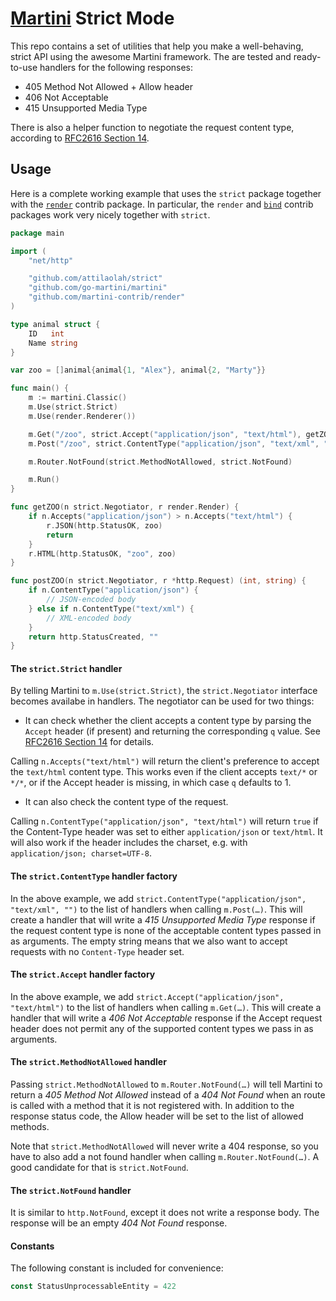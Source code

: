 # [Martini][1] Strict Mode


[1]: //github.com/go-martini/martini

This repo contains a set of utilities that help you make a well-behaving,
strict API using the awesome Martini framework. The are tested and ready-to-use
handlers for the following responses:

* 405 Method Not Allowed + Allow header
* 406 Not Acceptable
* 415 Unsupported Media Type

There is also a helper function to negotiate the request content type,
according to [RFC2616 Section 14][4].


## Usage

Here is a complete working example that uses the `strict` package together with
the [`render`][2] contrib package. In particular, the `render` and [`bind`][3]
contrib packages work very nicely together with `strict`.

[2]: https://github.com/martini-contrib/render
[3]: https://github.com/martini-contrib/bind

```go
package main

import (
	"net/http"

	"github.com/attilaolah/strict"
	"github.com/go-martini/martini"
	"github.com/martini-contrib/render"
)

type animal struct {
	ID   int
	Name string
}

var zoo = []animal{animal{1, "Alex"}, animal{2, "Marty"}}

func main() {
	m := martini.Classic()
	m.Use(strict.Strict)
	m.Use(render.Renderer())

	m.Get("/zoo", strict.Accept("application/json", "text/html"), getZOO)
	m.Post("/zoo", strict.ContentType("application/json", "text/xml", ""), postZOO)

	m.Router.NotFound(strict.MethodNotAllowed, strict.NotFound)

	m.Run()
}

func getZOO(n strict.Negotiator, r render.Render) {
	if n.Accepts("application/json") > n.Accepts("text/html") {
		r.JSON(http.StatusOK, zoo)
		return
	}
	r.HTML(http.StatusOK, "zoo", zoo)
}

func postZOO(n strict.Negotiator, r *http.Request) (int, string) {
	if n.ContentType("application/json") {
		// JSON-encoded body
	} else if n.ContentType("text/xml") {
		// XML-encoded body
	}
	return http.StatusCreated, ""
}
```


#### The `strict.Strict` handler

By telling Martini to `m.Use(strict.Strict)`, the `strict.Negotiator` interface
becomes availabe in handlers. The negotiator can be used for two things:

* It can check whether the client accepts a content type by parsing the
  `Accept` header (if present) and returning the corresponding `q` value. See
  [RFC2616 Section 14][4] for details.

[4]: http://www.w3.org/Protocols/rfc2616/rfc2616-sec14.html

Calling `n.Accepts("text/html")` will return the client's preference to accept
the `text/html` content type. This works even if the client accepts `text/*` or
`*/*`, or if the Accept header is missing, in which case `q` defaults to 1.

* It can also check the content type of the request.

Calling `n.ContentType("application/json", "text/html")` will return `true` if
the Content-Type header was set to either `application/json` or `text/html`. It
will also work if the header includes the charset, e.g. with `application/json;
charset=UTF-8`.


#### The `strict.ContentType` handler factory

In the above example, we add `strict.ContentType("application/json",
"text/xml", "")` to the list of handlers when calling `m.Post(…)`.
This will create a handler that will write a *415 Unsupported Media Type*
response if the request content type is none of the acceptable content types
passed in as arguments. The empty string means that we also want to accept
requests with no `Content-Type` header set.


#### The `strict.Accept` handler factory

In the above example, we add `strict.Accept("application/json", "text/html")`
to the list of handlers when calling `m.Get(…)`. This will create a handler
that will write a *406 Not Acceptable* response if the Accept request header
does not permit any of the supported content types we pass in as arguments.


#### The `strict.MethodNotAllowed` handler

Passing `strict.MethodNotAllowed` to `m.Router.NotFound(…)` will tell Martini
to return a *405 Method Not Allowed* instead of a *404 Not Found* when an route
is called with a method that it is not registered with. In addition to the
response status code, the Allow header will be set to the list of allowed
methods.

Note that `strict.MethodNotAllowed` will never write a 404 response, so you
have to also add a not found handler when calling `m.Router.NotFound(…)`.
A good candidate for that is `strict.NotFound`.


#### The `strict.NotFound` handler

It is similar to `http.NotFound`, except it does not write a response body. The
response will be an empty *404 Not Found* response.


#### Constants


The following constant is included for convenience:

```go
const StatusUnprocessableEntity = 422
```

